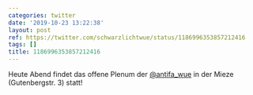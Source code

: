 ```yaml
---
categories: twitter
date: '2019-10-23 13:22:38'
layout: post
ref: https://twitter.com/schwarzlichtwue/status/1186996353857212416
tags: []
title: 1186996353857212416
---
```

Heute Abend findet das offene Plenum der [@antifa_wue](https://twitter.com/antifa_wue) in der Mieze (Gutenbergstr. 3) statt! 
